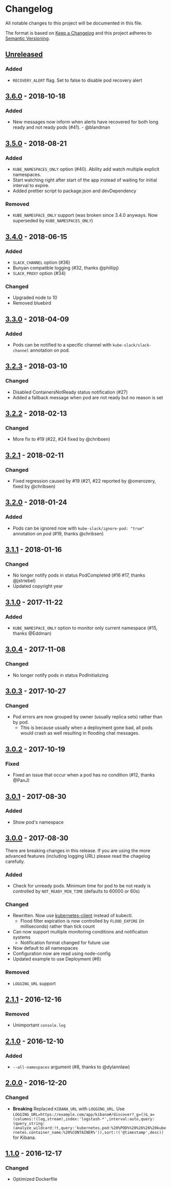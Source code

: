 # Changelog
All notable changes to this project will be documented in this file.

The format is based on [Keep a Changelog](http://keepachangelog.com/en/1.0.0/)
and this project adheres to [Semantic Versioning](http://semver.org/spec/v2.0.0.html).

## [Unreleased]
### Added
- `RECOVERY_ALERT` flag. Set to false to disable pod recovery alert

## [3.6.0] - 2018-10-18
### Added
- New messages now inform when alerts have recovered for both long ready and not ready pods (#41). - @blandman

## [3.5.0] - 2018-08-21
### Added
- `KUBE_NAMESPACES_ONLY` option (#40). Ability add watch multiple explicit namespaces.
- Start watching right after start of the app instead of waiting for initial interval to expire.
- Added prettier script to package.json and devDependency

### Removed
- `KUBE_NAMESPACE_ONLY` support (was broken since 3.4.0 anyways. Now superseded by `KUBE_NAMESPACES_ONLY`)

## [3.4.0] - 2018-06-15
### Added
- `SLACK_CHANNEL` option (#36)
- Bunyan compatible logging (#32, thanks @phillipj)
- `SLACK_PROXY` option (#34)

### Changed
- Upgraded node to 10
- Removed bluebird

## [3.3.0] - 2018-04-09
### Added
- Pods can be notified to a specific channel with `kube-slack/slack-channel` annotation on pod.

## [3.2.3] - 2018-03-10
### Changed
- Disabled ContainersNotReady status notification (#27)
- Added a fallback message when pod are not ready but no reason is set

## [3.2.2] - 2018-02-13
### Changed
- More fix to #19 (#22, #24 fixed by @chribsen)

## [3.2.1] - 2018-02-11
### Changed
- Fixed regression caused by #19 (#21, #22 reported by @omerozery, fixed by @chribsen)

## [3.2.0] - 2018-01-24
### Added
- Pods can be ignored now with `kube-slack/ignore-pod: "true"` annotation on pod (#19, thanks @chribsen)

## [3.1.1] - 2018-01-16
### Changed
- No longer notify pods in status PodCompleted (#16 #17, thanks @jstriebel)
- Updated copyright year

## [3.1.0] - 2017-11-22
### Added
- `KUBE_NAMESPACE_ONLY` option to monitor only current namespace (#15, thanks @Eddman)

## [3.0.4] - 2017-11-08
### Changed
- No longer notify pods in status PodInitializing

## [3.0.3] - 2017-10-27
### Changed
- Pod errors are now grouped by owner (usually replica sets) rather than by pod.
  - This is because usually when a deployment gone bad, all pods would crash as well resulting in flooding chat messages.

## [3.0.2] - 2017-10-19
### Fixed
- Fixed an issue that occur when a pod has no condition (#12, thanks @PanJ)

## [3.0.1] - 2017-08-30
### Added
- Show pod's namespace

## [3.0.0] - 2017-08-30
There are breaking changes in this release. If you are using the more advanced features (including logging URL) please read the chagelog carefully.

### Added
- Check for unready pods. Minimum time for pod to be not ready is controlled by `NOT_READY_MIN_TIME` (defaults to 60000 or 60s)

### Changed
- Rewritten. Now use [kubernetes-client](https://github.com/godaddy/kubernetes-client) instead of kubectl.
  - Flood filter expiration is now controlled by `FLOOD_EXPIRE` (in milliseconds) rather than tick count
- Can now support multiple monitoring conditions and notification systems
  - Notification format changed for future use
- Now default to all namespaces
- Configuration now are read using node-config
- Updated example to use Deployment (#6)

### Removed
- `LOGGING_URL` support

## [2.1.1] - 2016-12-16
### Removed
- Unimportant `console.log`

## [2.1.0] - 2016-12-10
### Added
- `--all-namespaces` argument (#8, thanks to @dylannlaw)

## [2.0.0] - 2016-12-20
### Changed
- **Breaking** Replaced `KIBANA_URL` with `LOGGING_URL`. Use `LOGGING_URL=https://example.com/app/kibana#/discover?_g=()&_a=(columns:!(log,stream),index:'logstash-*',interval:auto,query:(query_string:(analyze_wildcard:!t,query:'kubernetes.pod:%20%POD%%20%26%26%20kubernetes.container_name:%20%CONTAINER%')),sort:!('@timestamp',desc))` for Kibana.

## [1.1.0] - 2016-12-17
### Changed
- Optimized Dockerfile

[Unreleased]: https://github.com/wongnai/kube-slack/compare/v3.6.0...HEAD
[3.6.0]: https://github.com/wongnai/kube-slack/compare/v3.5.0...v3.6.0
[3.5.0]: https://github.com/wongnai/kube-slack/compare/v3.4.0...v3.5.0
[3.4.0]: https://github.com/wongnai/kube-slack/compare/v3.3.0...v3.4.0
[3.3.0]: https://github.com/wongnai/kube-slack/compare/v3.2.3...v3.3.0
[3.2.3]: https://github.com/wongnai/kube-slack/compare/v3.2.2...v3.2.3
[3.2.2]: https://github.com/wongnai/kube-slack/compare/v3.2.1...v3.2.2
[3.2.1]: https://github.com/wongnai/kube-slack/compare/v3.2.0...v3.2.1
[3.2.0]: https://github.com/wongnai/kube-slack/compare/v3.1.1...v3.2.0
[3.1.1]: https://github.com/wongnai/kube-slack/compare/v3.1.0...v3.1.1
[3.1.0]: https://github.com/wongnai/kube-slack/compare/v3.0.4...v3.1.0
[3.0.4]: https://github.com/wongnai/kube-slack/compare/v3.0.3...v3.0.4
[3.0.3]: https://github.com/wongnai/kube-slack/compare/v3.0.2...v3.0.3
[3.0.2]: https://github.com/wongnai/kube-slack/compare/v3.0.1...v3.0.2
[3.0.1]: https://github.com/wongnai/kube-slack/compare/v3.0.0...v3.0.1
[3.0.0]: https://github.com/wongnai/kube-slack/compare/v2.1.1...v3.0.0
[2.1.1]: https://github.com/wongnai/kube-slack/compare/v2.1.0...v2.1.1
[2.1.0]: https://github.com/wongnai/kube-slack/compare/v2.0.0...v2.1.0
[2.0.0]: https://github.com/wongnai/kube-slack/compare/v1.1.0...v2.0.0
[1.1.0]: https://github.com/wongnai/kube-slack/compare/v1.0.0...v1.1.0
